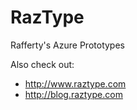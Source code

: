 # RazType
Rafferty's Azure Prototypes

Also check out:
- http://www.raztype.com
- http://blog.raztype.com